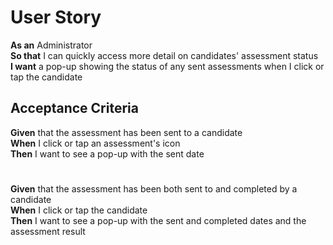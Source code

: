 # User Story

**As an** Administrator<br>
**So that** I can quickly access more detail on candidates' assessment status<br>
**I want** a pop-up showing the status of any sent assessments when I click or tap the candidate

## Acceptance Criteria

**Given** that the assessment has been sent to a candidate<br>
**When** I click or tap an assessment's icon<br> 
**Then** I want to see a pop-up with the sent date

#

**Given** that the assessment has been both sent to and completed by a candidate<br>
**When** I click or tap the candidate<br>
**Then** I want to see a pop-up with the sent and completed dates and the assessment result